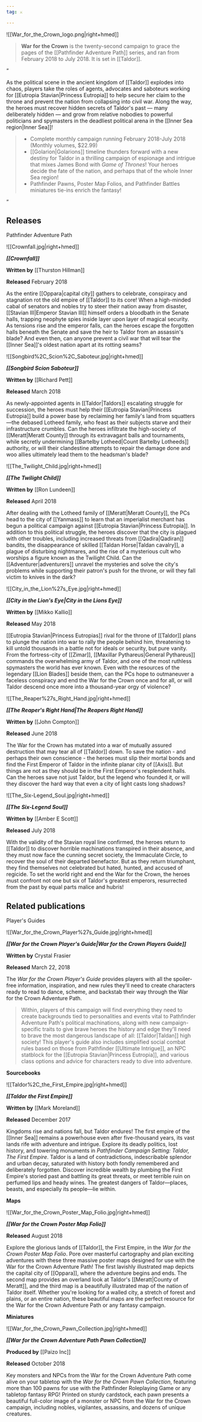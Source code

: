 ```yaml
---
tag: ⚔️

---
```

![[War_for_the_Crown_logo.png|right+hmed]] 

> **War for the Crown** is the twenty-second campaign to grace the pages of the [[Pathfinder Adventure Path]] series, and ran from February 2018 to July 2018. It is set in [[Taldor]].



“

As the political scene in the ancient kingdom of [[Taldor]] explodes into chaos, players take the roles of agents, advocates and saboteurs working for [[Eutropia Stavian|Princess Eutropia]] to help secure her claim to the throne and prevent the nation from collapsing into civil war. Along the way, the heroes must recover hidden secrets of Taldor's past — many deliberately hidden — and grow from relative nobodies to powerful politicians and spymasters in the deadliest political arena in the [[Inner Sea region|Inner Sea]]!
> - Complete monthly campaign running February 2018-July 2018 (Monthly volumes, $22.99)
> - [[Golarion|Golarions]] timeline thunders forward with a new destiny for Taldor in a thrilling campaign of espionage and intrigue that mixes James Bond with *Game of Thrones*! Your heroes decide the fate of the nation, and perhaps that of the whole Inner Sea region!
> - Pathfinder Pawns, Poster Map Folios, and Pathfinder Battles miniatures tie-ins enrich the fantasy!

”


## Releases



Pathfinder Adventure Path


![[Crownfall.jpg|right+hmed]] 


***[[Crownfall]]***

**Written by** [[Thurston Hillman]]

**Released** February 2018


As the entire [[Oppara|capital city]] gathers to celebrate, conspiracy and stagnation rot the old empire of [[Taldor]] to its core! When a high-minded cabal of senators and nobles try to steer their nation away from disaster, [[Stavian III|Emperor Stavian III]] himself orders a bloodbath in the Senate halls, trapping neophyte spies inside layer upon layer of magical security. As tensions rise and the emperor falls, can the heroes escape the forgotten halls beneath the Senate and save the heir to Taldor from an assassin's blade? And even then, can anyone prevent a civil war that will tear the [[Inner Sea]]'s oldest nation apart at its rotting seams?


![[Songbird%2C_Scion%2C_Saboteur.jpg|right+hmed]] 


***[[Songbird Scion Saboteur]]***

**Written by** [[Richard Pett]]

**Released** March 2018


As newly-appointed agents in [[Taldor|Taldors]] escalating struggle for succession, the heroes must help their [[Eutropia Stavian|Princess Eutropia]] build a power base by reclaiming her family's land from squatters—the debased Lotheed family, who feast as their subjects starve and their infrastructure crumbles. Can the heroes infiltrate the high-society of [[Meratt|Meratt County]] through its extravagant balls and tournaments, while secretly undermining [[Bartelby Lotheed|Count Bartelby Lotheeds]] authority, or will their clandestine attempts to repair the damage done and woo allies ultimately lead them to the headsman's blade?


![[The_Twilight_Child.jpg|right+hmed]] 


***[[The Twilight Child]]***

**Written by** [[Ron Lundeen]]

**Released** April 2018


After dealing with the Lotheed family of [[Meratt|Meratt County]], the PCs head to the city of [[Yanmass]] to learn that an imperialist merchant has begun a political campaign against [[Eutropia Stavian|Princess Eutropia]]. In addition to this political struggle, the heroes discover that the city is plagued with other troubles, including increased threats from [[Qadira|Qadiran]] bandits, the disappearance of skilled [[Taldan Horse|Taldan cavalry]], a plague of disturbing nightmares, and the rise of a mysterious cult who worships a figure known as the Twilight Child. Can the [[Adventurer|adventurers]] unravel the mysteries and solve the city's problems while supporting their patron's push for the throne, or will they fall victim to knives in the dark?


![[City_in_the_Lion%27s_Eye.jpg|right+hmed]] 


***[[City in the Lion's Eye|City in the Lions Eye]]***

**Written by** [[Mikko Kallio]]

**Released** May 2018


[[Eutropia Stavian|Princess Eutropias]] rival for the throne of [[Taldor]] plans to plunge the nation into war to rally the people behind him, threatening to kill untold thousands in a battle not for ideals or security, but pure vanity. From the fortress-city of [[Zimar]], [[Maxillar Pythareus|General Pythareus]] commands the overwhelming army of Taldor, and one of the most ruthless spymasters the world has ever known. Even with the resources of the legendary [[Lion Blades]] beside them, can the PCs hope to outmaneuver a faceless conspiracy and end the War for the Crown once and for all, or will Taldor descend once more into a thousand-year orgy of violence?


![[The_Reaper%27s_Right_Hand.jpg|right+hmed]] 


***[[The Reaper's Right Hand|The Reapers Right Hand]]***

**Written by** [[John Compton]]

**Released** June 2018


The War for the Crown has mutated into a war of mutually assured destruction that may tear all of [[Taldor]] down. To save the nation - and perhaps their own conscience - the heroes must slip their mortal bonds and find the First Emperor of Taldor in the infinite planar city of [[Axis]]. But things are not as they should be in the First Emperor's resplendent halls. Can the heroes save not just Taldor, but the legend who founded it, or will they discover the hard way that even a city of light casts long shadows?


![[The_Six-Legend_Soul.jpg|right+hmed]] 


***[[The Six-Legend Soul]]***

**Written by** [[Amber E Scott]]

**Released** July 2018


With the validity of the Stavian royal line confirmed, the heroes return to [[Taldor]] to discover horrible machinations transpired in their absence, and they must now face the cunning secret society, the Immaculate Circle, to recover the soul of their departed benefactor. But as they return triumphant, they find themselves not celebrated but hated, hunted, and accused of regicide. To set the world right and end the War for the Crown, the heroes must confront not one but six of Taldor's greatest emperors, resurrected from the past by equal parts malice and hubris!



## Related publications



Player's Guides


![[War_for_the_Crown_Player%27s_Guide.jpg|right+hmed]] 


***[[War for the Crown Player's Guide|War for the Crown Players Guide]]***

**Written by** Crystal Frasier

**Released** March 22, 2018


The *War for the Crown Player's Guide* provides players with all the spoiler-free information, inspiration, and new rules they'll need to create characters ready to read to dance, scheme, and backstab their way through the War for the Crown Adventure Path.
> Within, players of this campaign will find everything they need to create backgrounds tied to personalities and events vital to Pathfinder Adventure Path's political machinations, along with new campaign-specific traits to give brave heroes the history and edge they'll need to brave the most dangerous landscape of all: [[Taldor|Taldan]] high society! This player's guide also includes simplified social combat rules based on those from Pathfinder [[Ultimate Intrigue]], an NPC statblock for the [[Eutropia Stavian|Princess Eutropia]], and various class options and advice for characters ready to dive into adventure.



**Sourcebooks**


![[Taldor%2C_the_First_Empire.jpg|right+hmed]] 


***[[Taldor the First Empire]]***

**Written by** [[Mark Moreland]]

**Released** December 2017


Kingdoms rise and nations fall, but Taldor endures! The first empire of the [[Inner Sea]] remains a powerhouse even after five-thousand years, its vast lands rife with adventure and intrigue. Explore its deadly politics, lost history, and towering monuments in *Pathfinder Campaign Setting: Taldor, The First Empire*. Taldor is a land of contradictions, indescribable splendor and urban decay, saturated with history both fondly remembered and deliberately forgotten. Discover incredible wealth by plumbing the First Empire's storied past and battling its great threats, or meet terrible ruin on perfumed lips and heady wines. The greatest dangers of Taldor—places, beasts, and especially its people—lie within.


**Maps**


![[War_for_the_Crown_Poster_Map_Folio.jpg|right+hmed]] 


***[[War for the Crown Poster Map Folio]]***



**Released** August 2018


Explore the glorious lands of [[Taldor]], the First Empire, in the *War for the Crown Poster Map Folio*. Pore over masterful cartography and plan exciting adventures with these three massive poster maps designed for use with the War for the Crown Adventure Path! The first lavishly illustrated map depicts the capital city of [[Oppara]], where the adventure begins and ends. The second map provides an overland look at Taldor's [[Meratt|County of Meratt]], and the third map is a beautifully illustrated map of the nation of Taldor itself. Whether you're looking for a walled city, a stretch of forest and plains, or an entire nation, these beautiful maps are the perfect resource for the War for the Crown Adventure Path or any fantasy campaign.


**Miniatures**


![[War_for_the_Crown_Pawn_Collection.jpg|right+hmed]] 


***[[War for the Crown Adventure Path Pawn Collection]]***

**Produced by** [[Paizo Inc]]

**Released** October 2018


Key monsters and NPCs from the War for the Crown Adventure Path come alive on your tabletop with the *War for the Crown Pawn Collection*, featuring more than 100 pawns for use with the Pathfinder Roleplaying Game or any tabletop fantasy RPG! Printed on sturdy cardstock, each pawn presents a beautiful full-color image of a monster or NPC from the War for the Crown campaign, including nobles, vigilantes, assassins, and dozens of unique creatures.







